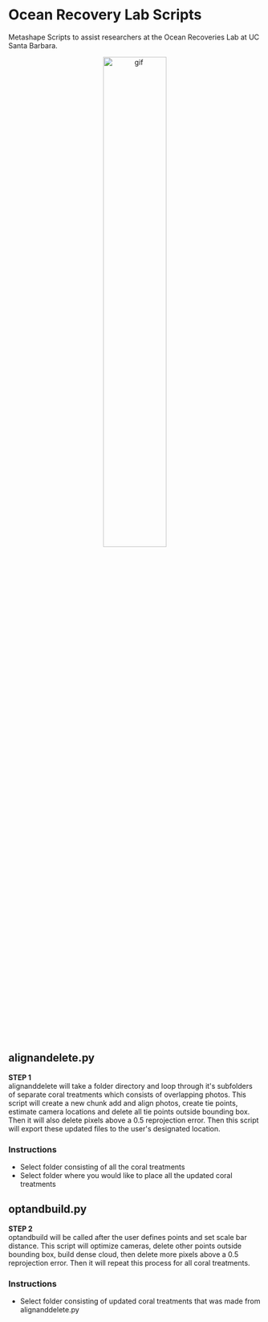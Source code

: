 # Ocean Recovery Lab Scripts
Metashape Scripts to assist researchers at the Ocean Recoveries Lab at UC Santa Barbara. <br>


<p align="center">
<img src="https://media.giphy.com/media/l1J9rMMB8cg58JT2M/giphy.gif" width="50%" alt="gif">
</p>


## alignandelete.py
**STEP 1** <br>
alignanddelete will take a folder directory and loop through it's subfolders of separate coral treatments which consists of overlapping photos. This script will create a new chunk add and align photos, create tie points, estimate camera locations and delete all tie points outside bounding box. Then it will also delete pixels above a 0.5 reprojection error. Then this script will export these updated files to the user's designated location. 

### Instructions 
* Select folder consisting of all the coral treatments
* Select folder where you would like to place all the updated coral treatments

## optandbuild.py
**STEP 2** <br>
optandbuild will be called after the user defines points and set scale bar distance. This script will optimize cameras, delete other points outside bounding box, build dense cloud, then delete more pixels above a 0.5 reprojection error. Then it will repeat this process for all coral treatments.

### Instructions
* Select folder consisting of updated coral treatments that was made from alignanddelete.py

